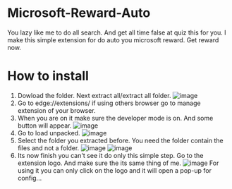 # Microsoft-Reward-Auto
You lazy like me to do all search. And get all time false at quiz this for you.
I make this simple extension for do auto you microsoft reward. Get reward now.

# How to install
1. Dowload the folder.
Next extract all/extract all folder.
![image](https://user-images.githubusercontent.com/123895209/229296650-e4e68409-8f7c-49c4-a383-0751ed245704.png)
2. Go to edge://extensions/ if using others browser go to manage extension of your browser. 
3. When you are on it make sure the developer mode is on. And some button will appear.
![image](https://user-images.githubusercontent.com/123895209/229296693-29a5d275-34d6-462a-9a05-e2f9f66d849b.png)
4. Go to load unpacked.
![image](https://user-images.githubusercontent.com/123895209/229296703-d09d7e0a-98a2-494c-8d79-975f5046236b.png)
5. Select the folder you extracted before. You need the folder contain the files and not a folder.
![image](https://user-images.githubusercontent.com/123895209/229297261-65e9941d-696e-4c8f-baed-f3a749abac87.png)
![image](https://user-images.githubusercontent.com/123895209/229296714-874707d5-ee6e-47ee-8846-a1c3415a27c9.png)
6. Its now finish you can't see it do only this simple step. Go to the extension logo. And make sure the its same thing of me. 
![image](https://user-images.githubusercontent.com/123895209/229296729-4d3ac5a5-12cb-476a-945b-8a45e4606da4.png)
For using it you can only click on the logo and it will open a pop-up for config...
